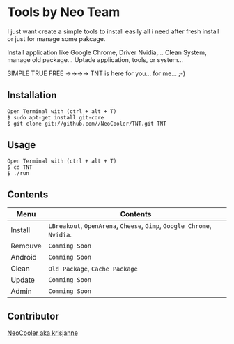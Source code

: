 Tools by Neo Team
===

I just want create a simple tools to install easily all i need after fresh install or just for manage some pakcage.

Install application like Google Chrome, Driver Nvidia,...
Clean System, manage old package...
Uptade application, tools, or system...

SIMPLE TRUE FREE ->->->-> TNT is here for you... for me... ;-)

Installation
-----------

    Open Terminal with (ctrl + alt + T)
    $ sudo apt-get install git-core
    $ git clone git://github.com//NeoCooler/TNT.git TNT

Usage
-----

    Open Terminal with (ctrl + alt + T)
    $ cd TNT
    $ ./run

Contents
-----
|Menu | Contents
|------|----------
|Install | `LBreakout`, `OpenArena`, `Cheese`, `Gimp`, `Google Chrome`, `Nvidia`.
|Remouve | `Comming Soon`
|Android | `Comming Soon`
|Clean | `Old Package`, `Cache Package`
|Update | `Comming Soon`
|Admin | `Comming Soon`
    
Contributor
-------

[NeoCooler aka krisjanne](mailto:neocooler29@gmail.com)
